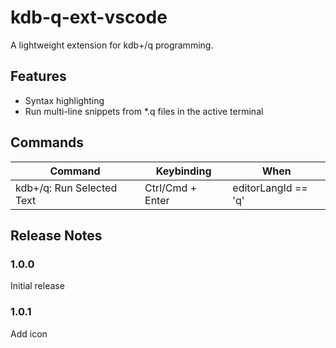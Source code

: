 # kdb-q-ext-vscode

A lightweight extension for kdb+/q programming.

## Features

- Syntax highlighting
- Run multi-line snippets from \*.q files in the active terminal

## Commands

| Command                   | Keybinding       | When                |
| ------------------------- | ---------------- | ------------------- |
| kdb+/q: Run Selected Text | Ctrl/Cmd + Enter | editorLangId == 'q' |

## Release Notes

### 1.0.0

Initial release

### 1.0.1

Add icon
